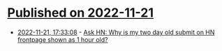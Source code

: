 # [Published on 2022-11-21](index.md)

* [2022-11-21, 17:33:08](https://news.ycombinator.com/item?id=33695320) - [Ask HN: Why is my two day old submit on HN frontpage shown as 1 hour old?](https://news.ycombinator.com/item?id=33695320)
